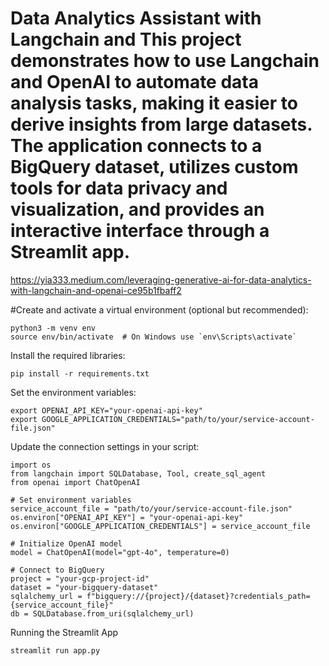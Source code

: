 # Data Analytics Assistant with Langchain and This project demonstrates how to use Langchain and OpenAI to automate data analysis tasks, making it easier to derive insights from large datasets. The application connects to a BigQuery dataset, utilizes custom tools for data privacy and visualization, and provides an interactive interface through a Streamlit app.
https://yia333.medium.com/leveraging-generative-ai-for-data-analytics-with-langchain-and-openai-ce95b1fbaff2

#Create and activate a virtual environment (optional but recommended):

```
python3 -m venv env
source env/bin/activate  # On Windows use `env\Scripts\activate`
```
Install the required libraries:
```
pip install -r requirements.txt
```

Set the environment variables:

```
export OPENAI_API_KEY="your-openai-api-key"
export GOOGLE_APPLICATION_CREDENTIALS="path/to/your/service-account-file.json"

```

Update the connection settings in your script:

```
import os
from langchain import SQLDatabase, Tool, create_sql_agent
from openai import ChatOpenAI

# Set environment variables
service_account_file = "path/to/your/service-account-file.json"
os.environ["OPENAI_API_KEY"] = "your-openai-api-key"
os.environ["GOOGLE_APPLICATION_CREDENTIALS"] = service_account_file

# Initialize OpenAI model
model = ChatOpenAI(model="gpt-4o", temperature=0)

# Connect to BigQuery
project = "your-gcp-project-id"
dataset = "your-bigquery-dataset"
sqlalchemy_url = f"bigquery://{project}/{dataset}?credentials_path={service_account_file}"
db = SQLDatabase.from_uri(sqlalchemy_url)

```

Running the Streamlit App

```
streamlit run app.py
```